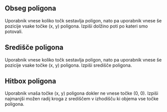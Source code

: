 ## Obseg poligona

Uporabnik vnese koliko točk sestavlja poligon, nato pa uporabnik vnese še pozicije vsake točke (x, y) poligona.
Izpiši dolžino poti po kateri smo potovali.

## Središče poligona

Uporabnik vnese koliko točk sestavlja poligon, nato pa uporabnik vnese še pozicije vsake točke (x, y) poligona.
Izpiši središče poligona.

## Hitbox poligona

Uporabnik vnaša točke (x, y) poligona dokler ne vnese točke (0, 0).
Izpiši najmanjši možen radij kroga z središčem v izhodišču ki objema vse točke poligona.
